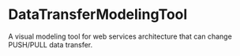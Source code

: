 # DataTransferModelingTool
A visual modeling tool for web services architecture that can change PUSH/PULL data transfer.
